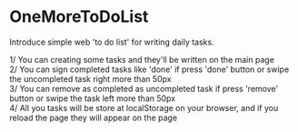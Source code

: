 # OneMoreToDoList

Introduce simple web 'to do list' for writing daily tasks.

1/ You can creating some tasks and they'll be written on the main page<br>
2/ You can sign completed tasks like 'done' if press 'done' button or swipe the uncompleted task right more than 50px<br>
3/ You can remove as completed as uncompleted task if press 'remove' button or swipe the task left more than 50px<br>
4/ All you tasks will be store at localStorage on your browser, and if you reload the page they will appear on the page<br>
